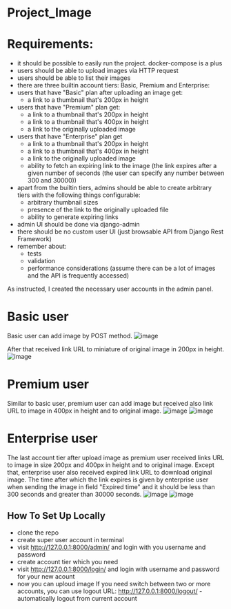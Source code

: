 # Project_Image

# Requirements:
- it should be possible to easily run the project. docker-compose is a plus
- users should be able to upload images via HTTP request
- users should be able to list their images
- there are three builtin account tiers: Basic, Premium and Enterprise:
- users that have "Basic" plan after uploading an image get: 
    - a link to a thumbnail that's 200px in height
- users that have "Premium" plan get:
    - a link to a thumbnail that's 200px in height
    - a link to a thumbnail that's 400px in height
    - a link to the originally uploaded image
- users that have "Enterprise" plan get
    - a link to a thumbnail that's 200px in height
    - a link to a thumbnail that's 400px in height
    - a link to the originally uploaded image
    - ability to fetch an expiring link to the image (the link expires after a given number of seconds (the user can specify any number between 300 and 30000))
- apart from the builtin tiers, admins should be able to create arbitrary tiers with the following things configurable:
    - arbitrary thumbnail sizes
    - presence of the link to the originally uploaded file
    - ability to generate expiring links
- admin UI should be done via django-admin
- there should be no custom user UI (just browsable API from Django Rest Framework)
- remember about:
    - tests
    - validation
    - performance considerations (assume there can be a lot of images and the API is frequently accessed)


As instructed, I created the necessary user accounts in the admin panel.

# Basic user
Basic user can add image by POST method. 
![image](https://github.com/Seferp/Project_Image/assets/111074557/3d434b69-3b73-44eb-adda-8e31b3d28356)

After that received link URL to miniature of original image in 200px in height.
![image](https://github.com/Seferp/Project_Image/assets/111074557/197ff2f1-e3fd-43ee-9d52-43bc4f8ae112)

# Premium user
Similar to basic user, premium user can add image but received also link URL to image in 400px in height and to original image.
![image](https://github.com/Seferp/Project_Image/assets/111074557/353068af-adee-417b-b11b-6a2af74a9976)
![image](https://github.com/Seferp/Project_Image/assets/111074557/883b2e0e-4fa1-4c07-b369-4341fbc24207)

# Enterprise user
The last account tier after upload image as premium user received links URL to image in size 200px and 400px in height and to original image.
Except that, enterprise user also received expired link URL to download original image.
The time after which the link expires is given by enterprise user when sending the image in field "Expired time" and it should be less than 300 seconds and greater than 30000 seconds.
![image](https://github.com/Seferp/Project_Image/assets/111074557/686549b9-2b68-45a3-8717-b0e2d8623a21)
![image](https://github.com/Seferp/Project_Image/assets/111074557/1d00ea73-7f33-4617-8caf-a443eab906b5)

## How To Set Up Locally
- clone the repo
- create super user account in terminal
- visit http://127.0.0.1:8000/admin/ and login with you username and password
- create account tier which you need
- visit http://127.0.0.1:8000/login/ and login with username and password for your new acount
- now you can uploud image
If you need switch between two or more accounts, you can use logout URL: http://127.0.0.1:8000/logout/ - automatically logout from current account

